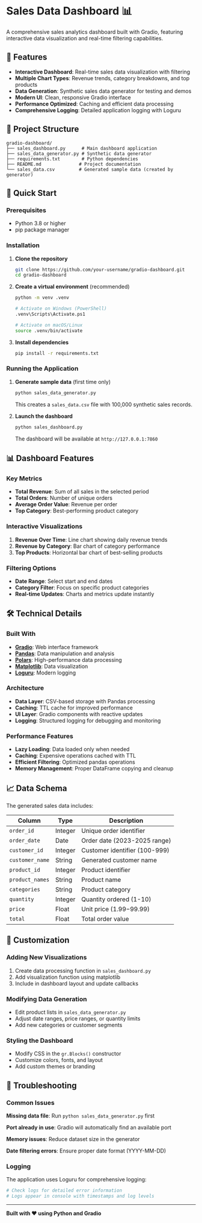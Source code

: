 # Sales Data Dashboard 📊

A comprehensive sales analytics dashboard built with Gradio, featuring interactive data visualization and real-time filtering capabilities.

## 🌟 Features

- **Interactive Dashboard**: Real-time sales data visualization with filtering
- **Multiple Chart Types**: Revenue trends, category breakdowns, and top products
- **Data Generation**: Synthetic sales data generator for testing and demos
- **Modern UI**: Clean, responsive Gradio interface
- **Performance Optimized**: Caching and efficient data processing
- **Comprehensive Logging**: Detailed application logging with Loguru

## 📁 Project Structure

```
gradio-dashboard/
├── sales_dashboard.py      # Main dashboard application
├── sales_data_generator.py # Synthetic data generator
├── requirements.txt        # Python dependencies
├── README.md              # Project documentation
└── sales_data.csv         # Generated sample data (created by generator)
```

## 🚀 Quick Start

### Prerequisites

- Python 3.8 or higher
- pip package manager

### Installation

1. **Clone the repository**
   ```bash
   git clone https://github.com/your-username/gradio-dashboard.git
   cd gradio-dashboard
   ```

2. **Create a virtual environment** (recommended)
   ```bash
   python -m venv .venv
   
   # Activate on Windows (PowerShell)
   .venv\Scripts\Activate.ps1
   
   # Activate on macOS/Linux
   source .venv/bin/activate
   ```

3. **Install dependencies**
   ```bash
   pip install -r requirements.txt
   ```

### Running the Application

1. **Generate sample data** (first time only)
   ```bash
   python sales_data_generator.py
   ```
   This creates a `sales_data.csv` file with 100,000 synthetic sales records.

2. **Launch the dashboard**
   ```bash
   python sales_dashboard.py
   ```
   The dashboard will be available at `http://127.0.0.1:7860`

## 📊 Dashboard Features

### Key Metrics
- **Total Revenue**: Sum of all sales in the selected period
- **Total Orders**: Number of unique orders
- **Average Order Value**: Revenue per order
- **Top Category**: Best-performing product category

### Interactive Visualizations
1. **Revenue Over Time**: Line chart showing daily revenue trends
2. **Revenue by Category**: Bar chart of category performance
3. **Top Products**: Horizontal bar chart of best-selling products

### Filtering Options
- **Date Range**: Select start and end dates
- **Category Filter**: Focus on specific product categories
- **Real-time Updates**: Charts and metrics update instantly

## 🛠️ Technical Details

### Built With
- **[Gradio](https://gradio.app/)**: Web interface framework
- **[Pandas](https://pandas.pydata.org/)**: Data manipulation and analysis
- **[Polars](https://pola.rs/)**: High-performance data processing
- **[Matplotlib](https://matplotlib.org/)**: Data visualization
- **[Loguru](https://loguru.readthedocs.io/)**: Modern logging

### Architecture
- **Data Layer**: CSV-based storage with Pandas processing
- **Caching**: TTL cache for improved performance
- **UI Layer**: Gradio components with reactive updates
- **Logging**: Structured logging for debugging and monitoring

### Performance Features
- **Lazy Loading**: Data loaded only when needed
- **Caching**: Expensive operations cached with TTL
- **Efficient Filtering**: Optimized pandas operations
- **Memory Management**: Proper DataFrame copying and cleanup

## 📈 Data Schema

The generated sales data includes:

| Column | Type | Description |
|--------|------|-------------|
| `order_id` | Integer | Unique order identifier |
| `order_date` | Date | Order date (2023-2025 range) |
| `customer_id` | Integer | Customer identifier (100-999) |
| `customer_name` | String | Generated customer name |
| `product_id` | Integer | Product identifier |
| `product_names` | String | Product name |
| `categories` | String | Product category |
| `quantity` | Integer | Quantity ordered (1-10) |
| `price` | Float | Unit price ($1.99-$99.99) |
| `total` | Float | Total order value |

## 🔧 Customization

### Adding New Visualizations
1. Create data processing function in `sales_dashboard.py`
2. Add visualization function using matplotlib
3. Include in dashboard layout and update callbacks

### Modifying Data Generation
- Edit product lists in `sales_data_generator.py`
- Adjust date ranges, price ranges, or quantity limits
- Add new categories or customer segments

### Styling the Dashboard
- Modify CSS in the `gr.Blocks()` constructor
- Customize colors, fonts, and layout
- Add custom themes or branding

## 🐛 Troubleshooting

### Common Issues

**Missing data file**: Run `python sales_data_generator.py` first

**Port already in use**: Gradio will automatically find an available port

**Memory issues**: Reduce dataset size in the generator

**Date filtering errors**: Ensure proper date format (YYYY-MM-DD)

### Logging
The application uses Loguru for comprehensive logging:
```bash
# Check logs for detailed error information
# Logs appear in console with timestamps and log levels
```
---

**Built with ❤️ using Python and Gradio**
